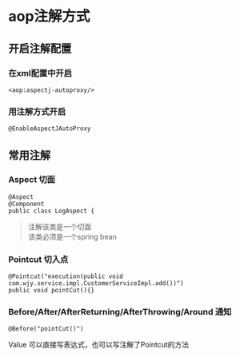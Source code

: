 # aop注解方式
## 开启注解配置
### 在xml配置中开启
    <aop:aspectj-autoproxy/>
### 用注解方式开启
    @EnableAspectJAutoProxy
## 常用注解
### Aspect 切面
    @Aspect
    @Component
    public class LogAspect {
> 注解该类是一个切面  
> 该类必须是一个spring bean
### Pointcut 切入点
    @Pointcut("execution(public void com.wjy.service.impl.CustomerServiceImpl.add())")
    public void pointCut(){}
### Before/After/AfterReturning/AfterThrowing/Around  通知
    @Before("pointCut()")
Value 可以直接写表达式，也可以写注解了Pointcut的方法
